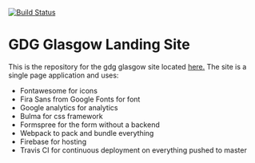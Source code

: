 [![Build Status](https://travis-ci.com/modelorona/gdg-glasgow.com.svg?branch=master)](https://travis-ci.com/modelorona/gdg-glasgow.com)

# GDG Glasgow Landing Site

This is the repository for the gdg glasgow site located [here.](https://gdg-glasgow.com)
The site is a single page application and uses:

- Fontawesome for icons
- Fira Sans from Google Fonts for font
- Google analytics for analytics
- Bulma for css framework
- Formspree for the form without a backend
- Webpack to pack and bundle everything
- Firebase for hosting
- Travis CI for continuous deployment on everything pushed to master

